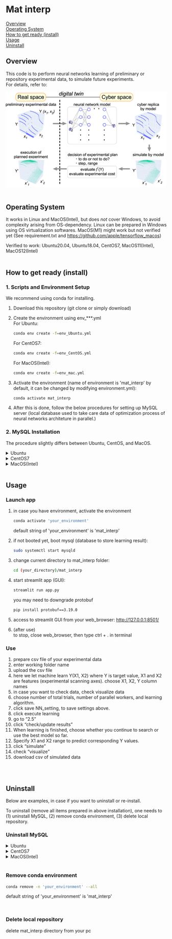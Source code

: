 # Mat interp

[Overview](#overview)  
[Operating System](#operating-system)  
[How to get ready (install)](#how-to-get-ready-install)  
[Usage](#usage)  
[Uninstall](#uninstall)

## Overview
This code is to perform neural networks learning of preliminary or repository experimental data, to simulate future experiments.  
For details, refer to:

![gif](overview.gif)
<br />
<br />

## Operating System
It works in Linux and MacOS(Intel), but does _not_ cover Windows, to avoid complexity arising from OS-dependency.  Linux can be prepared in Windows using OS virtualization softwares.  MacOS(M1) might work but not verified yet (See requirement.txt and https://github.com/apple/tensorflow_macos)

Verified to work: Ubuntu20.04, Ubuntu18.04, CentOS7, MacOS11(Intel), MacOS12(Intel)
<br />
<br />

## How to get ready (install)

### 1. Scripts and Environment Setup
We recommend using conda for installing.
1. Download this repository (git clone or simply 
download)
2. Create the environment using env_***.yml  
	For Ubuntu:
	```bash
	conda env create -f=env_Ubuntu.yml
	```
	For CentOS7:  
	```bash
	conda env create -f=env_CentOS.yml
	```
	For MacOS(Intel):  
	```bash
	conda env create -f=env_mac.yml
	```


3. Activate the environment (name of environment is 'mat_interp' by default, it can be changed by modifying environment.yml):
	```bash
	conda activate mat_interp
	```
4. After this is done, follow the below procedures for setting up MySQL server (local database used to take care data of optimization process of neural networks architeture in parallel.)




### 2. MySQL Installation
The procedure slightly differs between Ubuntu, CentOS, and MacOS.


<details><summary>Ubuntu</summary><div>

#### Installation
1. update apt just in case  
	```bash
	sudo apt update
	```
2. check available package
	```bash
	apt-cache policy mysql-server
	```
	v.8.0.x or v.5.7 are recommended.
	...suppose "8.0.22-0ubuntu0.20.04.2" is shown as candidate,
3. simulate installation
	```bash
	apt-get install -s mysql-server=8.0.22-0ubuntu0.20.04.2
	```
	if there is no error, let's install them
4. install
	```bash
	sudo apt-get install mysql-server=8.0.22-0ubuntu0.20.04.2
	```
	mysql-server, mysql-client and other required packages will be installed.
#### Setup
1. set password for root
	```bash
	sudo mysql_secure_installation
	```
	set your password
2. keep answering yes, until the script "mysql_secure_installation" ends
3. login to MySQL  
	```bash
	sudo mysql
	```
4. run the SQL script file then exit:
	```bash
	mysql> source createdb.sql
	mysql> exit;
	```
	The script will make a database named "Mat_interp", and make a user "mat_user_1" with password, and give a privilege to this user to modify the database Mat_interp. You can modify them by editing createdb.sql.
5. make a configuration file “.my.cnf” for mysql, where username etc is written _at home directory_.  Here we write password for "mat_user_1" who is allowed to modify only "Mat_interp" database.  From now on, "config.ini" will be referenced from executing "app.py", and you do not need to enter password each time.  You can modify the setting to make things safer.

	- @ your home directory:  
		```bash
		vi .my.cnf
		```
		[client]  
		user = mat_user_1  
		password = mat_user_1_P  

	- @ mat_interp folder:  
	modify "config.ini" if you change username and password

10. confine the accessibility of those files to the current user only
	```bash
	chmod 600 .my.cnf
	chmod 600 config.ini
	```

11. check if mysql is booted  
	```bash
	systemctl status mysqld
	```
	Note: in case of Ubuntu18 & MySQL5.7, "mysql" is used instead of "mysqld"

    - in case it is not started:  
		```bash
		sudo systemctl start mysqld
		```  
    - in case you want to stop mysql:  
		```bash
		sudo systemctl stop mysql  
		```
</div></details>


<details><summary>CentOS7</summary><div> 

#### Installation
1. delete MariaDB, which is installed by default but may compete with MySQL  
	- make sure what MariaDB packages you have  
		```bash
		rpm -qa | grep aria
		```
	- remove MariDB-related things  
		```bash
		% yum remove mariadb-libs
		```
2.  enable access to repository for MySQL
	- download yum-repository, go to 
		http://dev.mysql.com/downloads/repo/yum/
		and choose RPM for “Red Hat Enterprise Linux 7”  
3. install the downloaded RPM  
	```bash
	yum localinstall   mysql80-community-release-el7-3.noarch.rpm
	```
4. install MySQL8.0  
	```bash
	yum install —enablerepo=mysql80-community mysql-community-server
	```

#### Setup
1. make sure the initial password for root  
	```bash
	cat /var/log/mysqld.log | grep password
	```
2. login to MySQL, using the initial password above  
	```bash
	mysql -u root -p
	```
3. change password in mysql_console (after logging in)
	```bash
	mysql> set password for root@localhost=‘new_password’;
	```
4. create a database, called “Mat_interp”
	```bash
	mysql> CREATE DATABASE IF NOT EXISTS Mat_interp;
	```
5. create user, username: mat_user_1, password:mat_user_1_P  
	```bash
	mysql> CREATE USER IF NOT EXISTS mat_user_1@localhost IDENTIFIED BY 'mat_user_1_P';
	```
6. allow user to modify only database named “Mat_interp”
	```bash
	mysql> GRANT ALL PRIVILEGES ON Mat_interp.* TO mat_user_1@localhost;
	```
7. release memory
	```bash
	mysql> FLUSH PRIVILEGES;
	```
8. exit mysql_console
	```bash
	mysql> exit;
	```
9. make a configuration file “.my.cnf” for mysql, where username etc is written at _home directory_.  Here we write password for user1 who is allowed to modify only Mat_interp database.  From now on, config.ini will be referenced from executing app.py, and you do not need to enter password each time.  You can modify the setting to make things safer.

	- @ your home directory:  
		```bash
		vi .my.cnf
		```
		you can use other editors as well. write the following in .my.cnf and save  

		[client]  
		user = mat_user_1  
		password = mat_user_1_P

	- @ mat_interp folder:  
		modify config.ini if you change username and password

10. confine the accessibility of those files to the current user only
	- @ your home directory
	```bash
	chmod 600 .my.cnf
	```

	- @ mat_interp folder:
	```bash
	chmod 600 config.ini
	```

11. check if mysql is booted  
	```bash
	systemctl status mysqld
	```

    - in case it is not started:  
		```bash
		sudo systemctl start mysqld
		```
    - in case you want to stop mysql:  
		```bash
		sudo systemctl stop mysql  
		```
</div></details>



<details><summary>MacOS(Intel)</summary><div>

#### Installation
1. (In case it is not installed) install Homebrew, which helps installation of MySQL
	```bash
	/usr/bin/ruby -e "$(curl -fsSL https://raw.githubusercontent.com/Homebrew/install/master/install)"
	```
2. Install MySQL using Homebrew
	```bash
	brew install mysql@8.0
	```
3. set path for mysql
	```bash
	echo 'export PATH="/usr/local/opt/mysql@8.0/bin:$PATH"' >> ~/.bashrc
	```
	in case you are using other shell, modify ".bashrc" to corresponding one
4. set path for mysql
	```bash
	source ~/.bashrc
	```
	in case you are using other shell, modify ".bashrc" to corresponding one
#### Setup
1. set password for root
	% sudo mysql-secure_installation
	set your password
2. keep answering yes, until the script "mysql-secure_installation" ends
3. change password in mysql_console (after logging in)
	```bash
	mysql> set password for root@localhost=‘new_password’;
	```
4. create a database, called “Mat_interp”
	```bash
	mysql> CREATE DATABASE IF NOT EXISTS Mat_interp;
	```
5. create user, username: mat_user_1, password:mat_user_1_P  
	```bash
	mysql> CREATE USER IF NOT EXISTS mat_user_1@localhost IDENTIFIED BY 'mat_user_1_P';
	```
6. allow user to modify only database named “Mat_interp”
	```bash
	mysql> GRANT ALL PRIVILEGES ON Mat_interp.* TO mat_user_1@localhost;
	```
7. release memory
	```bash
	mysql> FLUSH PRIVILEGES;
	```
8. exit mysql_console
	```bash
	mysql> exit;
	```
9. make a configuration file “.my.cnf” for mysql, where username etc is written at home folder.  Here we write password for user1 who is allowed to modify only Mat_interp database.  From now on, config.ini will be referenced from executing app.py, and you do not need to enter password each time.  You can modify the setting to make things safer.

	- at your home directory:  
		```bash
		vi .my.cnf
		```
		[client]  
		user = mat_user_1  
		password = mat_user_1_P

	- at Mat_interp folder:  
		modify config.ini if you change username and password

10. confine the accessibility of those files to the current user only
	```bash
	chmod 600 .my.cnf
	chmod 600 Mat_conf
	```

11. check if mysql is booted  
	```bash
	systemctl status mysqld
	```

    - in case it is not started:  
		```bash
		sudo systemctl start mysqld
		```
    - in case you want to stop mysql:  
		```bash
		sudo systemctl stop mysql  
		```

</div></details>




<br />


## Usage
### Launch app
  1. in case you have environment, activate the environment
		```bash
		conda activate 'your_environment'
		```
		default string of 'your_environment' is 'mat_interp'
  2. if not booted yet, boot mysql (database to store learning result):
		```bash
		sudo systemctl start mysqld
		```
  3. change current directory to mat_interp folder:
		```bash
		cd (your_directory)/mat_interp
		```
  4. start streamlit app (GUI):
		```bash
		streamlit run app.py
		```
		you may need to downgrade protobuf
		```bash
		pip install protobuf==3.19.0
		```
  5. access to streamlit GUI from your web_browser:
	http://127.0.0.1:8501/

  6. (after use)  
  	to stop, close web_browser, then type ctrl + . in terminal



### Use
  1. prepare csv file of your experimental data
  1. enter working folder name
  1. upload the csv file
  1. here we let machine learn Y(X1, X2)  where Y is target value, X1 and X2 are features (experimental scanning axes).  choose X1, X2, Y column names
  1. in case you want to check data, check visualize data
  2. choose number of total trials, number of parallel workers, and learning algorithm.
  2. click save NN_setting, to save settings above.
  2. click execute learning
  2. go to “2.5”
  2. click “check/update results”
  2.  When learning is finished, choose whether you continue to search or use the best model so far.
  3.  Specify X1 and X2 range to predict corresponding Y values.
  3.  click “simulate”
  3.  check “visualize”
  3.  download csv of simulated data


  




<br />
<br />

## Uninstall
Below are examples, in case if you want to uninstall or re-install. 

To uninstall (remove all items prepared in above installation), one needs to (1) uninstall MySQL, (2) remove conda environment, (3) delete local repository.  

### Uninstall MySQL

<details><summary>Ubuntu</summary><div>  

1. remove MySQL server  
	```bash
	sudo apt purge mysql-server*  
	```
1. check left database files
	```bash  
	ls /etc/mysql  
	sudo ls /var/lib/mysql  
	```
1. remove left database files
	```bash 
	sudo rm -r /etc/mysql /var/lib/mysql
	```
1. remove other dependencies packages
	```bash 
	sudo apt autoremove
	```


</div></details>

<details><summary>CentOS7</summary><div>  

1. list of mysql-related items installed  
	```bash
	pm -qa | grep -i mysql  
	```

1. remove those
	```bash
	sudo yum remove mysql*
	```
</div>
</details>

<details><summary>MacOS(Intel)</summary><div> 

Here, we assume that it was installed via Homebrew
1. remove all directries and files (ignore some of them when they do not exist)  
	```bash
	sudo rm -rf /usr/local/Cellar/mysql*
	sudo rm -rf /usr/local/bin/mysql*
	sudo rm -rf /usr/local/var/mysql*
	sudo rm -rf /usr/local/etc/my.cnf
	sudo rm -rf /usr/local/share/mysql*
	sudo rm -rf /usr/local/opt/mysql*
	sudo rm -rf /etc/my.cnf
	sudo rm -rf /opt/homebrew/var/mysql 

	rm -rf ~/Library/PreferencePanes/My*
	sudo rm /usr/local/mysql
	sudo rm -rf /usr/local/mysql*
	sudo rm -rf /Library/StartupItems/MySQLCOM
	sudo rm -rf /Library/PreferencePanes/My*
	sudo rm -rf /Library/Receipts/mysql*
	sudo rm -rf /Library/Receipts/MySQL*
	sudo rm -rf /private/var/db/receipts/*mysql*
	sudo rm /Library/LaunchDaemons/com.oracle.oss.mysql.mysqld.plist
	```

2. uninstall mysql
	```bash
	brew uninstall mysql
	```
</div>
</details>

<br />

### Remove conda environment
```bash
conda remove -n 'your_environment' --all
```
default string of 'your_environment' is 'mat_interp'

<br />

### Delete local repository
delete mat_interp directory from your pc